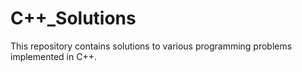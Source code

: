 # C++_Solutions

This repository contains solutions to various programming problems implemented in C++.

